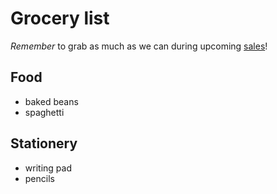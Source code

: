 # Grocery list

*Remember* to grab as much as we can during upcoming [sales](http://acme-marg.com)!

## Food

- baked beans
- spaghetti

## Stationery 

- writing pad
- pencils
